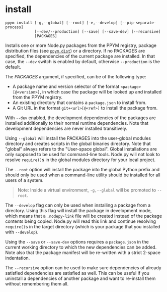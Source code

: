 # install

```
ppym install [-g,--global] [--root] [-e,--develop] [--pip-separate-process]
             [--dev/--production] [--save] [--save-dev] [--recursive]
             [PACKAGES]
```

Installs one or more Node.py packages from the PPYM registry, package
distribution files (see [`ppym dist`](dist)) or a directory. If no PACKAGES
are specified, the dependencies of the current package are installed. In that
case, the `--dev` switch is enabled by default, otherwise `--production` is
the default.

The *PACKAGES* argument, if specified, can be of the following type:

- A package name and version selector of the format `<package>[@<version>]`,
  in which case the package will be looked up and installed from the PPYM
  registry.
- An existing directory that contains a `package.json` to install from.
- A Git URL in the format `git+<url>[@<ref>]` to install the package from.

With `--dev` enabled, the development dependencies of the packages are
installed additionally to their normal runtime dependencies. Note that
development dependencies are never installed transitively.

Using `--global` will install the PACKAGES into the user-global modules directory
and creates scripts in the global binaries directory. Note that "global" always
refers to the "User-space global". Global installations are only supposed to
be used for command-line tools. Node.py will not look to resolve `require()`s
in the global modules directory for your local project.

The `--root` option will install the package into the global Python prefix and
should only be used when a command-line utility should be installed for all
users of a system.

> Note: Inside a virtual environment, `-g,--global` will be promoted to `--root`.

The `--develop` flag can only be used when installing a package from a
directory. Using this flag will install the package in development mode, which
means that a `.nodepy-link` file will be created instead of the package
contents being copied. Node.py will read this link and continue resolving
`require()`s in the target directory (which is your package that you installed
with `--develop`).

Using the `--save` or `--save-dev` options requires a `package.json` in the
current working directory to which the new dependencies can be added. Note
also that the package manifest will be re-written with a strict 2-space
indentation.

The `--recursive` option can be used to make sure dependencies of already
satisfied dependencies are satisfied as well. This can be useful if you
uninstall a dependencies of another package and want to re-install them
without remembering them all.
